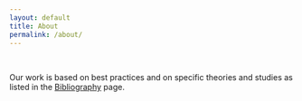 ```yaml
---
layout: default
title: About
permalink: /about/
---
```

<br>

Our work is based on best practices and on specific theories and studies as
listed in the [Bibliography]({{site.url}}/references/bibliography.html) page.